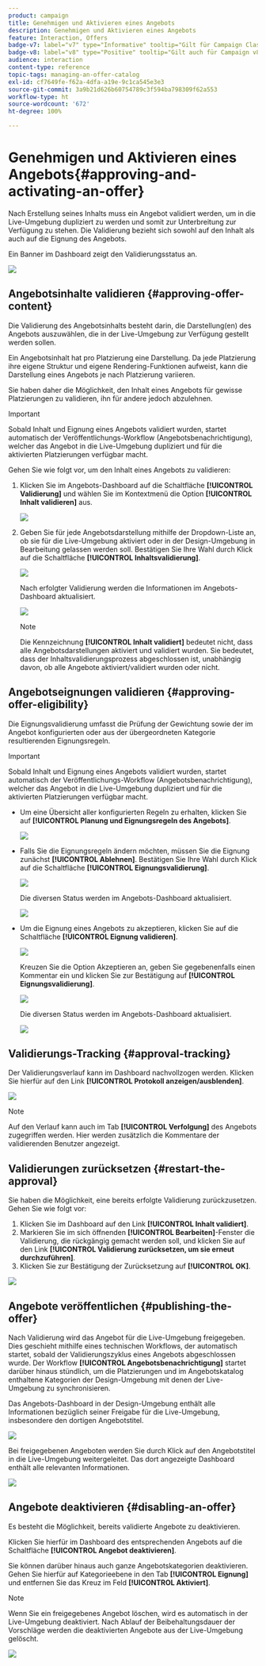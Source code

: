 ```yaml
---
product: campaign
title: Genehmigen und Aktivieren eines Angebots
description: Genehmigen und Aktivieren eines Angebots
feature: Interaction, Offers
badge-v7: label="v7" type="Informative" tooltip="Gilt für Campaign Classic v7"
badge-v8: label="v8" type="Positive" tooltip="Gilt auch für Campaign v8"
audience: interaction
content-type: reference
topic-tags: managing-an-offer-catalog
exl-id: cf7649fe-f62a-4dfa-a19e-9c1ca545e3e3
source-git-commit: 3a9b21d626b60754789c3f594ba798309f62a553
workflow-type: ht
source-wordcount: '672'
ht-degree: 100%

---
```


# Genehmigen und Aktivieren eines Angebots{#approving-and-activating-an-offer}



Nach Erstellung seines Inhalts muss ein Angebot validiert werden, um in die Live-Umgebung dupliziert zu werden und somit zur Unterbreitung zur Verfügung zu stehen. Die Validierung bezieht sich sowohl auf den Inhalt als auch auf die Eignung des Angebots.

Ein Banner im Dashboard zeigt den Validierungsstatus an.

![](assets/offer_validate_001.png)

## Angebotsinhalte validieren {#approving-offer-content}

Die Validierung des Angebotsinhalts besteht darin, die Darstellung(en) des Angebots auszuwählen, die in der Live-Umgebung zur Verfügung gestellt werden sollen.

Ein Angebotsinhalt hat pro Platzierung eine Darstellung. Da jede Platzierung ihre eigene Struktur und eigene Rendering-Funktionen aufweist, kann die Darstellung eines Angebots je nach Platzierung variieren.

Sie haben daher die Möglichkeit, den Inhalt eines Angebots für gewisse Platzierungen zu validieren, ihn für andere jedoch abzulehnen.

>[!IMPORTANT]
>
>Sobald Inhalt und Eignung eines Angebots validiert wurden, startet automatisch der Veröffentlichungs-Workflow (Angebotsbenachrichtigung), welcher das Angebot in die Live-Umgebung dupliziert und für die aktivierten Platzierungen verfügbar macht.

Gehen Sie wie folgt vor, um den Inhalt eines Angebots zu validieren:

1. Klicken Sie im Angebots-Dashboard auf die Schaltfläche **[!UICONTROL Validierung]** und wählen Sie im Kontextmenü die Option **[!UICONTROL Inhalt validieren]** aus.

   ![](assets/offer_validate_002.png)

1. Geben Sie für jede Angebotsdarstellung mithilfe der Dropdown-Liste an, ob sie für die Live-Umgebung aktiviert oder in der Design-Umgebung in Bearbeitung gelassen werden soll. Bestätigen Sie Ihre Wahl durch Klick auf die Schaltfläche **[!UICONTROL Inhaltsvalidierung]**.

   ![](assets/offer_validate_003.png)

   Nach erfolgter Validierung werden die Informationen im Angebots-Dashboard aktualisiert.

   ![](assets/offer_validate_004.png)

   >[!NOTE]
   >
   >Die Kennzeichnung **[!UICONTROL Inhalt validiert]** bedeutet nicht, dass alle Angebotsdarstellungen aktiviert und validiert wurden. Sie bedeutet, dass der Inhaltsvalidierungsprozess abgeschlossen ist, unabhängig davon, ob alle Angebote aktiviert/validiert wurden oder nicht.

## Angebotseignungen validieren {#approving-offer-eligibility}

Die Eignungsvalidierung umfasst die Prüfung der Gewichtung sowie der im Angebot konfigurierten oder aus der übergeordneten Kategorie resultierenden Eignungsregeln.

>[!IMPORTANT]
>
>Sobald Inhalt und Eignung eines Angebots validiert wurden, startet automatisch der Veröffentlichungs-Workflow (Angebotsbenachrichtigung), welcher das Angebot in die Live-Umgebung dupliziert und für die aktivierten Platzierungen verfügbar macht.

* Um eine Übersicht aller konfigurierten Regeln zu erhalten, klicken Sie auf **[!UICONTROL Planung und Eignungsregeln des Angebots]**.

  ![](assets/offer_validate_005.png)

* Falls Sie die Eignungsregeln ändern möchten, müssen Sie die Eignung zunächst **[!UICONTROL Ablehnen]**. Bestätigen Sie Ihre Wahl durch Klick auf die Schaltfläche **[!UICONTROL Eignungsvalidierung]**.

  ![](assets/offer_validate_007.png)

  Die diversen Status werden im Angebots-Dashboard aktualisiert.

  ![](assets/offer_validate_006.png)

* Um die Eignung eines Angebots zu akzeptieren, klicken Sie auf die Schaltfläche **[!UICONTROL Eignung validieren]**.

  ![](assets/offer_validate_008.png)

  Kreuzen Sie die Option Akzeptieren an, geben Sie gegebenenfalls einen Kommentar ein und klicken Sie zur Bestätigung auf **[!UICONTROL Eignungsvalidierung]**.

  ![](assets/offer_validate_009.png)

  Die diversen Status werden im Angebots-Dashboard aktualisiert.

  ![](assets/offer_validate_010.png)

## Validierungs-Tracking {#approval-tracking}

Der Validierungsverlauf kann im Dashboard nachvollzogen werden. Klicken Sie hierfür auf den Link **[!UICONTROL Protokoll anzeigen/ausblenden]**.

![](assets/offer_validate_012.png)

>[!NOTE]
>
>Auf den Verlauf kann auch im Tab **[!UICONTROL Verfolgung]** des Angebots zugegriffen werden. Hier werden zusätzlich die Kommentare der validierenden Benutzer angezeigt.

## Validierungen zurücksetzen {#restart-the-approval}

Sie haben die Möglichkeit, eine bereits erfolgte Validierung zurückzusetzen. Gehen Sie wie folgt vor:

1. Klicken Sie im Dashboard auf den Link **[!UICONTROL Inhalt validiert]**.
1. Markieren Sie im sich öffnenden **[!UICONTROL Bearbeiten]**-Fenster die Validierung, die rückgängig gemacht werden soll, und klicken Sie auf den Link **[!UICONTROL Validierung zurücksetzen, um sie erneut durchzuführen]**.
1. Klicken Sie zur Bestätigung der Zurücksetzung auf **[!UICONTROL OK]**.

![](assets/offer_validate_013.png)

## Angebote veröffentlichen {#publishing-the-offer}

Nach Validierung wird das Angebot für die Live-Umgebung freigegeben. Dies geschieht mithilfe eines technischen Workflows, der automatisch startet, sobald der Validierungszyklus eines Angebots abgeschlossen wurde. Der Workflow **[!UICONTROL Angebotsbenachrichtigung]** startet darüber hinaus stündlich, um die Platzierungen und im Angebotskatalog enthaltene Kategorien der Design-Umgebung mit denen der Live-Umgebung zu synchronisieren.

Das Angebots-Dashboard in der Design-Umgebung enthält alle Informationen bezüglich seiner Freigabe für die Live-Umgebung, insbesondere den dortigen Angebotstitel.

![](assets/offer_golive_001.png)

Bei freigegebenen Angeboten werden Sie durch Klick auf den Angebotstitel in die Live-Umgebung weitergeleitet. Das dort angezeigte Dashboard enthält alle relevanten Informationen.

![](assets/offer_golive_002.png)

## Angebote deaktivieren {#disabling-an-offer}

Es besteht die Möglichkeit, bereits validierte Angebote zu deaktivieren.

Klicken Sie hierfür im Dashboard des entsprechenden Angebots auf die Schaltfläche **[!UICONTROL Angebot deaktivieren]**.

Sie können darüber hinaus auch ganze Angebotskategorien deaktivieren. Gehen Sie hierfür auf Kategorieebene in den Tab **[!UICONTROL Eignung]** und entfernen Sie das Kreuz im Feld **[!UICONTROL Aktiviert]**.

>[!NOTE]
>
>Wenn Sie ein freigegebenes Angebot löschen, wird es automatisch in der Live-Umgebung deaktiviert. Nach Ablauf der Beibehaltungsdauer der Vorschläge werden die deaktivierten Angebote aus der Live-Umgebung gelöscht.

![](assets/offer_preview_deactivate.png)
